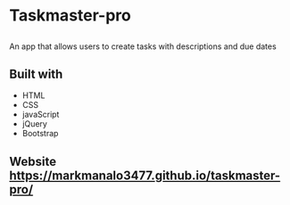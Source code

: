 # Taskmaster-pro
##
An app that allows users to create tasks with descriptions and due dates
## Built with 
* HTML
* CSS
* javaScript
* jQuery 
* Bootstrap

## Website https://markmanalo3477.github.io/taskmaster-pro/
